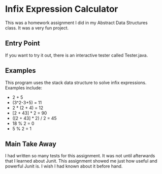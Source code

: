 # Infix Expression Calculator
This was a homework assignment I did in my Abstract Data Structures class.
It was a very fun project.  

## Entry Point
If you want to try it out, there is an interactive tester called Tester.java.

## Examples
This program uses the stack data structure to solve infix expressions.  
Examples include:
* 2 + 5
* (3^2-3+5) = 11
* 2 * (2 + 4) = 12
* [2 + 43] * 2 = 90
* ([2 + 43] * 2) / 2 = 45
* 18 % 2 = 0
* 5 % 2 = 1

## Main Take Away
I had written so many tests for this assignment.  It was not until afterwards 
that I learned about Junit.  This assignment showed me just how useful and 
powerful Junit is.  I wish I had known about it before hand.  